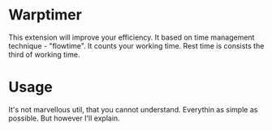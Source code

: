 # Warptimer

This extension will improve your efficiency. It based on time management technique - \"flowtime\". It counts your working time. Rest time is consists the third of working time.

# Usage

It's not marvellous util, that you cannot understand. Everythin as simple as possible. But however I'll explain.